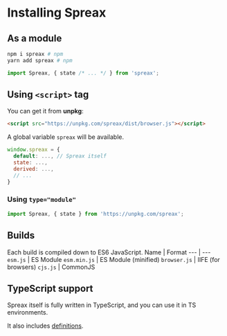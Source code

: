 # Installing Spreax
## As a module
```sh
npm i spreax # npm
yarn add spreax # npm
```
```js
import Spreax, { state /* ... */ } from 'spreax';
```

## Using `<script>` tag
You can get it from **unpkg**:
```html
<script src="https://unpkg.com/spreax/dist/browser.js"></script>
```
A global variable `spreax` will be available.
```js
window.spreax = {
  default: ..., // Spreax itself
  state: ...,
  derived: ...,
  // ...
}
```
### Using `type="module"`
```js 
import Spreax, { state } from 'https://unpkg.com/spreax';
```

## Builds
Each build is compiled down to ES6 JavaScript.
Name | Format
--- | ---
`esm.js` | ES Module
`esm.min.js` | ES Module (minified)
`browser.js` | IIFE (for browsers)
`cjs.js` | CommonJS

## TypeScript support
Spreax itself is fully written in TypeScript, and you can use it in TS environments.

It also includes [definitions](../typings/index.ts).
